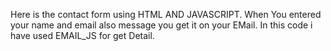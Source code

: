 Here is the contact form using HTML AND JAVASCRIPT.
When You entered your name and email also message you get it on your EMail.
In this code i have used EMAIL_JS for get Detail.
